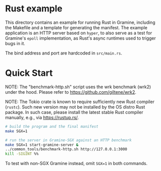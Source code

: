 # Rust example

This directory contains an example for running Rust in Gramine, including the
Makefile and a template for generating the manifest. The example application is
an HTTP server based on `hyper`, to also serve as a test for Gramine's `epoll`
implementation, as Rust's async runtimes used to trigger bugs in it.

The bind address and port are hardcoded in `src/main.rs`.

# Quick Start

NOTE: The "benchmark-http.sh" script uses the wrk benchmark (wrk2) under the
hood. Please refer to https://github.com/giltene/wrk2.

NOTE: The Tokio crate is known to require sufficiently new Rust compiler
(`rustc`). Such new version may not be installed by the OS distro Rust package.
In such case, please install the latest stable Rust compiler manually, e.g., via
https://rustup.rs/.

```sh
# build the program and the final manifest
make SGX=1

# run the server in Gramine-SGX against an HTTP benchmark
make SGX=1 start-gramine-server &
../common_tools/benchmark-http.sh http://127.0.0.1:3000
kill -SIGINT %%
```

To test with non-SGX Gramine instead, omit `SGX=1` in both commands.
